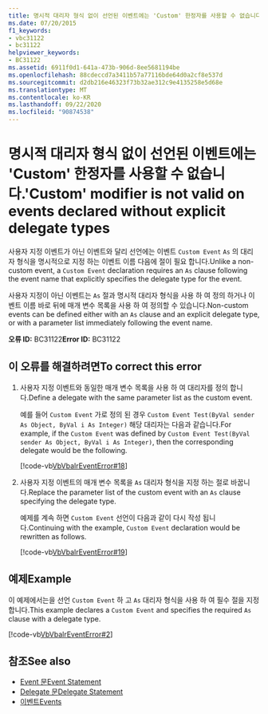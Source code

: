 ```yaml
---
title: 명시적 대리자 형식 없이 선언된 이벤트에는 'Custom' 한정자를 사용할 수 없습니다.
ms.date: 07/20/2015
f1_keywords:
- vbc31122
- bc31122
helpviewer_keywords:
- BC31122
ms.assetid: 6911f0d1-641a-473b-906d-8ee5681194be
ms.openlocfilehash: 88cdeccd7a3411b57a77116bde64d0a2cf8e537d
ms.sourcegitcommit: d2db216e46323f73b32ae312c9e4135258e5d68e
ms.translationtype: MT
ms.contentlocale: ko-KR
ms.lasthandoff: 09/22/2020
ms.locfileid: "90874538"
---
```

# <a name="custom-modifier-is-not-valid-on-events-declared-without-explicit-delegate-types"></a><span data-ttu-id="20f20-102">명시적 대리자 형식 없이 선언된 이벤트에는 'Custom' 한정자를 사용할 수 없습니다.</span><span class="sxs-lookup"><span data-stu-id="20f20-102">'Custom' modifier is not valid on events declared without explicit delegate types</span></span>

<span data-ttu-id="20f20-103">사용자 지정 이벤트가 아닌 이벤트와 달리 선언에는 이벤트 `Custom Event` `As` 의 대리자 형식을 명시적으로 지정 하는 이벤트 이름 다음에 절이 필요 합니다.</span><span class="sxs-lookup"><span data-stu-id="20f20-103">Unlike a non-custom event, a `Custom Event` declaration requires an `As` clause following the event name that explicitly specifies the delegate type for the event.</span></span>  
  
 <span data-ttu-id="20f20-104">사용자 지정이 아닌 이벤트는 `As` 절과 명시적 대리자 형식을 사용 하 여 정의 하거나 이벤트 이름 바로 뒤에 매개 변수 목록을 사용 하 여 정의할 수 있습니다.</span><span class="sxs-lookup"><span data-stu-id="20f20-104">Non-custom events can be defined either with an `As` clause and an explicit delegate type, or with a parameter list immediately following the event name.</span></span>  
  
 <span data-ttu-id="20f20-105">**오류 ID:** BC31122</span><span class="sxs-lookup"><span data-stu-id="20f20-105">**Error ID:** BC31122</span></span>  
  
## <a name="to-correct-this-error"></a><span data-ttu-id="20f20-106">이 오류를 해결하려면</span><span class="sxs-lookup"><span data-stu-id="20f20-106">To correct this error</span></span>  
  
1. <span data-ttu-id="20f20-107">사용자 지정 이벤트와 동일한 매개 변수 목록을 사용 하 여 대리자를 정의 합니다.</span><span class="sxs-lookup"><span data-stu-id="20f20-107">Define a delegate with the same parameter list as the custom event.</span></span>  
  
     <span data-ttu-id="20f20-108">예를 들어 `Custom Event` 가로 정의 된 경우 `Custom Event Test(ByVal sender As Object, ByVal i As Integer)` 해당 대리자는 다음과 같습니다.</span><span class="sxs-lookup"><span data-stu-id="20f20-108">For example, if the `Custom Event` was defined by `Custom Event Test(ByVal sender As Object, ByVal i As Integer)`, then the corresponding delegate would be the following.</span></span>  
  
     [!code-vb[VbVbalrEventError#18](~/samples/snippets/visualbasic/VS_Snippets_VBCSharp/VbVbalrEventError/VB/VbVbalrEventError.vb#18)]  
  
2. <span data-ttu-id="20f20-109">사용자 지정 이벤트의 매개 변수 목록을 `As` 대리자 형식을 지정 하는 절로 바꿉니다.</span><span class="sxs-lookup"><span data-stu-id="20f20-109">Replace the parameter list of the custom event with an `As` clause specifying the delegate type.</span></span>  
  
     <span data-ttu-id="20f20-110">예제를 계속 하면 `Custom Event` 선언이 다음과 같이 다시 작성 됩니다.</span><span class="sxs-lookup"><span data-stu-id="20f20-110">Continuing with the example, `Custom Event` declaration would be rewritten as follows.</span></span>  
  
     [!code-vb[VbVbalrEventError#19](~/samples/snippets/visualbasic/VS_Snippets_VBCSharp/VbVbalrEventError/VB/VbVbalrEventError.vb#19)]  
  
## <a name="example"></a><span data-ttu-id="20f20-111">예제</span><span class="sxs-lookup"><span data-stu-id="20f20-111">Example</span></span>  

 <span data-ttu-id="20f20-112">이 예제에서는을 선언 `Custom Event` 하 고 `As` 대리자 형식을 사용 하 여 필수 절을 지정 합니다.</span><span class="sxs-lookup"><span data-stu-id="20f20-112">This example declares a `Custom Event` and specifies the required `As` clause with a delegate type.</span></span>  
  
 [!code-vb[VbVbalrEventError#2](~/samples/snippets/visualbasic/VS_Snippets_VBCSharp/VbVbalrEventError/VB/VbVbalrEventError.vb#2)]  
  
## <a name="see-also"></a><span data-ttu-id="20f20-113">참조</span><span class="sxs-lookup"><span data-stu-id="20f20-113">See also</span></span>

- [<span data-ttu-id="20f20-114">Event 문</span><span class="sxs-lookup"><span data-stu-id="20f20-114">Event Statement</span></span>](../statements/event-statement.md)
- [<span data-ttu-id="20f20-115">Delegate 문</span><span class="sxs-lookup"><span data-stu-id="20f20-115">Delegate Statement</span></span>](../statements/delegate-statement.md)
- [<span data-ttu-id="20f20-116">이벤트</span><span class="sxs-lookup"><span data-stu-id="20f20-116">Events</span></span>](../../programming-guide/language-features/events/index.md)
